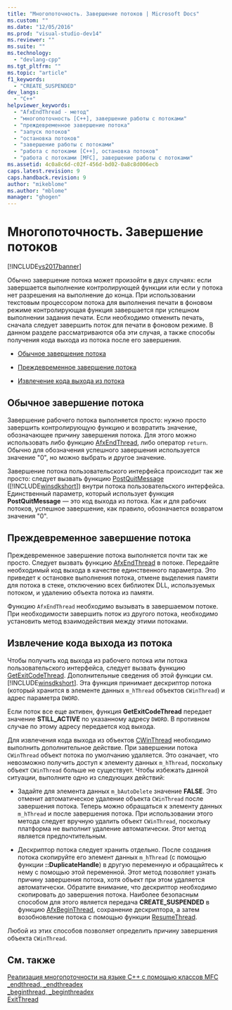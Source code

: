 ```yaml
---
title: "Многопоточность. Завершение потоков | Microsoft Docs"
ms.custom: ""
ms.date: "12/05/2016"
ms.prod: "visual-studio-dev14"
ms.reviewer: ""
ms.suite: ""
ms.technology: 
  - "devlang-cpp"
ms.tgt_pltfrm: ""
ms.topic: "article"
f1_keywords: 
  - "CREATE_SUSPENDED"
dev_langs: 
  - "C++"
helpviewer_keywords: 
  - "AfxEndThread - метод"
  - "многопоточность [C++], завершение работы с потоками"
  - "преждевременное завершение потока"
  - "запуск потоков"
  - "остановка потоков"
  - "завершение работы с потоками"
  - "работа с потоками [C++], остановка потоков"
  - "работа с потоками [MFC], завершение работы с потоками"
ms.assetid: 4c0a8c6d-c02f-456d-bd02-0a8c8d006ecb
caps.latest.revision: 9
caps.handback.revision: 9
author: "mikeblome"
ms.author: "mblome"
manager: "ghogen"
---
```

# Многопоточность. Завершение потоков
[!INCLUDE[vs2017banner](../../assembler/inline/includes/vs2017banner.md)]

Обычно завершение потока может произойти в двух случаях: если завершается выполнение контролирующей функции или если у потока нет разрешения на выполнение до конца.  При использовании текстовым процессором потока для выполнения печати в фоновом режиме контролирующая функция завершается при успешном выполнении задания печати.  Если необходимо отменить печать, сначала следует завершить поток для печати в фоновом режиме.  В данном разделе рассматриваются оба эти случая, а также способы получения кода выхода из потока после его завершения.  
  
-   [Обычное завершение потока](#_core_normal_thread_termination)  
  
-   [Преждевременное завершение потока](#_core_premature_thread_termination)  
  
-   [Извлечение кода выхода из потока](#_core_retrieving_the_exit_code_of_a_thread)  
  
##  <a name="_core_normal_thread_termination"></a> Обычное завершение потока  
 Завершение рабочего потока выполняется просто: нужно просто завершить контролирующую функцию и возвратить значение, обозначающее причину завершения потока.  Для этого можно использовать либо функцию [AfxEndThread](../Topic/AfxEndThread.md), либо оператор `return`.  Обычно для обозначения успешного завершения используется значение "0", но можно выбрать и другое значение.  
  
 Завершение потока пользовательского интерфейса происходит так же просто: следует вызвать функцию [PostQuitMessage](http://msdn.microsoft.com/library/windows/desktop/ms644945) \([!INCLUDE[winsdkshort](../../atl/reference/includes/winsdkshort_md.md)]\) внутри потока пользовательского интерфейса.  Единственный параметр, который использует функция **PostQuitMessage** — это код выхода из потока.  Как и для рабочих потоков, успешное завершение, как правило, обозначается возвратом значения "0".  
  
##  <a name="_core_premature_thread_termination"></a> Преждевременное завершение потока  
 Преждевременное завершение потока выполняется почти так же просто. Следует вызвать функцию [AfxEndThread](../Topic/AfxEndThread.md) в потоке.  Передайте необходимый код выхода в качестве единственного параметра.  Это приведет к остановке выполнения потока, отмене выделения памяти для потока в стеке, отключению всех библиотек DLL, используемых потоком, и удалению объекта потока из памяти.  
  
 Функцию `AfxEndThread` необходимо вызывать в завершаемом потоке.  При необходимости завершить поток из другого потока, необходимо установить метод взаимодействия между этими потоками.  
  
##  <a name="_core_retrieving_the_exit_code_of_a_thread"></a> Извлечение кода выхода из потока  
 Чтобы получить код выхода из рабочего потока или потока пользовательского интерфейса, следует вызвать функцию [GetExitCodeThread](http://msdn.microsoft.com/library/windows/desktop/ms683190).  Дополнительные сведения об этой функции см. [!INCLUDE[winsdkshort](../../atl/reference/includes/winsdkshort_md.md)].  Эта функция принимает дескриптор потока \(который хранится в элементе данных `m_hThread` объектов `CWinThread`\) и адрес параметра `DWORD`.  
  
 Если поток все еще активен, функция **GetExitCodeThread** передает значение **STILL\_ACTIVE** по указанному адресу `DWORD`. В противном случае по этому адресу передается код выхода.  
  
 Для извлечения кода выхода из объектов [CWinThread](../../mfc/reference/cwinthread-class.md) необходимо выполнить дополнительное действие.  При завершении потока `CWinThread` объект потока по умолчанию удаляется.  Это означает, что невозможно получить доступ к элементу данных `m_hThread`, поскольку объект `CWinThread` больше не существует.  Чтобы избежать данной ситуации, выполните одно из следующих действий:  
  
-   Задайте для элемента данных `m_bAutoDelete` значение **FALSE**.  Это отменит автоматическое удаление объекта `CWinThread` после завершения потока.  Теперь можно обращаться к элементу данных `m_hThread` и после завершения потока.  При использовании этого метода следует вручную удалить объект `CWinThread`, поскольку платформа не выполнит удаление автоматически.  Этот метод является предпочтительным.  
  
-   Дескриптор потока следует хранить отдельно.  После создания потока скопируйте его элемент данных `m_hThread` \(с помощью функции **::DuplicateHandle**\) в другую переменную и обращайтесь к нему с помощью этой переменной.  Этот метод позволяет узнать причину завершения потока, хотя объект при этом удаляется автоматически.  Обратите внимание, что дескриптор необходимо скопировать до завершения потока.  Наиболее безопасным способом для этого является передача **CREATE\_SUSPENDED** в функцию [AfxBeginThread](../Topic/AfxBeginThread.md), сохранение дескриптора, а затем возобновление потока с помощью функции [ResumeThread](../Topic/CWinThread::ResumeThread.md).  
  
 Любой из этих способов позволяет определить причину завершения объекта `CWinThread`.  
  
## См. также  
 [Реализация многопоточности на языке C\+\+ с помощью классов MFC](../../parallel/multithreading-with-cpp-and-mfc.md)   
 [\_endthread, \_endthreadex](../Topic/_endthread,%20_endthreadex.md)   
 [\_beginthread, \_beginthreadex](../Topic/_beginthread,%20_beginthreadex.md)   
 [ExitThread](http://msdn.microsoft.com/library/windows/desktop/ms682659)